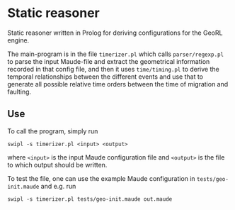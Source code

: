 # Static reasoner

Static reasoner written in Prolog for deriving configurations for the
GeoRL engine.

The main-program is in the file `timerizer.pl` which calls `parser/regexp.pl` to
parse the input Maude-file and extract the geometrical information recorded in that
config file, and then it uses `time/timing.pl` to derive the temporal relationships
between the different events and use that to generate all possible relative time orders
between the time of migration and faulting.

## Use

To call the program, simply run
```
swipl -s timerizer.pl <input> <output>
```
where `<input>` is the input Maude configuration file and `<output>` is the file to which
output should be written.

To test the file, one can use the example Maude configuration in `tests/geo-init.maude` and e.g.
run
```
swipl -s timerizer.pl tests/geo-init.maude out.maude
```

